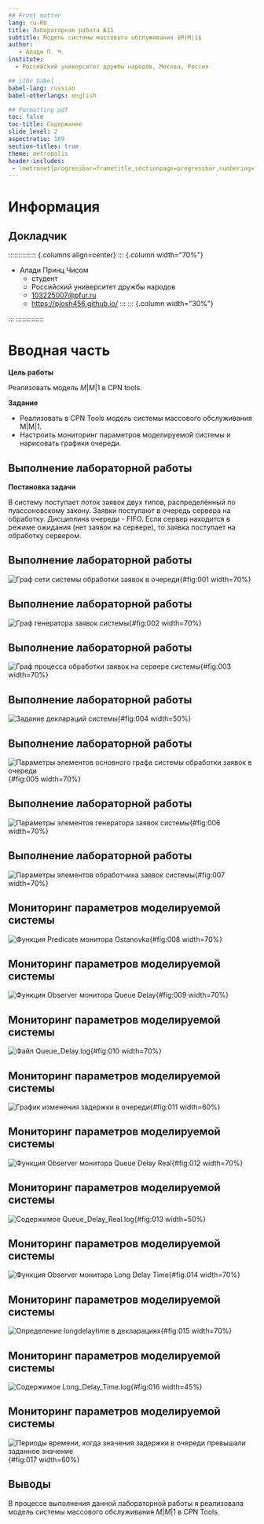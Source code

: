 ```yaml
---
## Front matter
lang: ru-RU
title: Лабораторная работа №11
subtitle: Модель системы массового обслуживания $M|M|1$
author:
   - Алади П. Ч.
institute:
  - Российский университет дружбы народов, Москва, Россия

## i18n babel
babel-lang: russian
babel-otherlangs: english

## Formatting pdf
toc: false
toc-title: Содержание
slide_level: 2
aspectratio: 169
section-titles: true
theme: metropolis
header-includes:
 - \metroset{progressbar=frametitle,sectionpage=progressbar,numbering=fraction}
---
```


# Информация

## Докладчик

:::::::::::::: {.columns align=center}
::: {.column width="70%"}

* Алади Принц Чисом
  * студент
  * Российский университет дружбы народов
  * [103225007@pfur.ru](mailto:1032225007@pfur.ru)
  * <https://pjosh456.github.io/>
:::
::: {.column width="30%"}

:::
::::::::::::::

# Вводная часть

**Цель работы**

Реализовать модель $M|M|1$ в CPN tools.

**Задание**

- Реализовать в CPN Tools модель системы массового обслуживания M|M|1.
- Настроить мониторинг параметров моделируемой системы и нарисовать графики очереди.

## Выполнение лабораторной работы

**Постановка задачи**

В систему поступает поток заявок двух типов, распределённый по пуассоновскому
закону. Заявки поступают в очередь сервера на обработку. Дисциплина очереди -
FIFO. Если сервер находится в режиме ожидания (нет заявок на сервере), то заявка
поступает на обработку сервером.

## Выполнение лабораторной работы

![Граф сети системы обработки заявок в очереди](image/1.png){#fig:001 width=70%}

## Выполнение лабораторной работы

![Граф генератора заявок системы](image/2.png){#fig:002 width=70%}

## Выполнение лабораторной работы

![Граф процесса обработки заявок на сервере системы](image/3.png){#fig:003 width=70%}

## Выполнение лабораторной работы

![Задание деклараций системы](image/4.png){#fig:004 width=50%}

## Выполнение лабораторной работы

![Параметры элементов основного графа системы обработки заявок в очереди](image/5.png){#fig:005 width=70%}

## Выполнение лабораторной работы

![Параметры элементов генератора заявок системы](image/6.png){#fig:006 width=70%}

## Выполнение лабораторной работы

![Параметры элементов обработчика заявок системы](image/7.png){#fig:007 width=70%}

## Мониторинг параметров моделируемой системы

![Функция Predicate монитора Ostanovka](image/8.png){#fig:008 width=70%}

## Мониторинг параметров моделируемой системы

![Функция Observer монитора Queue Delay](image/9.png){#fig:009 width=70%}

## Мониторинг параметров моделируемой системы 

![Файл Queue_Delay.log](image/10.png){#fig:010 width=70%}

## Мониторинг параметров моделируемой системы

![График изменения задержки в очереди](image/11.png){#fig:011 width=60%}

## Мониторинг параметров моделируемой системы

![Функция Observer монитора Queue Delay Real](image/12.png){#fig:012 width=70%}

## Мониторинг параметров моделируемой системы

![Содержимое Queue_Delay_Real.log](image/13.png){#fig:013 width=50%}

## Мониторинг параметров моделируемой системы

![Функция Observer монитора Long Delay Time](image/14.png){#fig:014 width=70%}

## Мониторинг параметров моделируемой системы

![Определение longdelaytime в декларациях](image/15.png){#fig:015 width=70%}

## Мониторинг параметров моделируемой системы

![Содержимое Long_Delay_Time.log](image/16.png){#fig:016 width=45%}

## Мониторинг параметров моделируемой системы

![Периоды времени, когда значения задержки в очереди превышали заданное значение](image/17.png){#fig:017 width=60%}

## Выводы

В процессе выполнения данной лабораторной работы я реализовала модель системы массового обслуживания $M|M|1$ в CPN Tools.

